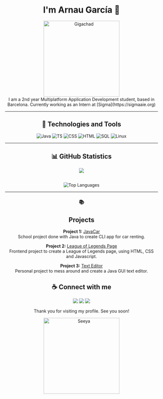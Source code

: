 <div align=center>
<h1>I'm Arnau García 👋</h1>

<img src="https://media1.tenor.com/m/Cdqmy1r5U6AAAAAd/monkey-typing.gif" alt="Gigachad" width="250">

<div>
I am a 2nd year Multiplatform Application Development student, based in Barcelona.  
Currently working as an Intern at [Sigma](https://sigmaaie.org)
</div>

---

<h2>🚀 Technologies and Tools</h2>
<p align="center"> <img src="https://img.shields.io/badge/Java-ED8B00?style=for-the-badge&logo=java&logoColor=white" alt="Java"> <img src="https://shields.io/badge/TypeScript-3178C6?style=for-the-badge&logo=TypeScript&logoColor=FFF&" alt="TS"> <img src="https://img.shields.io/badge/CSS3-1572B6?style=for-the-badge&logo=css3&logoColor=white" alt="CSS"> <img src="https://img.shields.io/badge/HTML5-E34F26?style=for-the-badge&logo=html5&logoColor=white" alt="HTML"> <img src="https://img.shields.io/badge/SQL-4479A1?style=for-the-badge&logo=postgresql&logoColor=white" alt="SQL"> <img src="https://img.shields.io/badge/Linux-FCC624?style=for-the-badge&logo=linux&logoColor=black" alt="Linux"> </p>

---

<h2>📊 GitHub Statistics</h2>
<div align="center"> 
  <img src="https://github-readme-stats.vercel.app/api?username=Lwphs&show_icons=true&theme=radical" style="max-width: 45%; height: auto;"> 
</div> 
<br>
  <p align="center"> <img src="https://github-readme-stats.vercel.app/api/top-langs/?username=Lwphs&layout=compact&theme=radical" alt="Top Languages"> </p>

---

### 📚 <h2>Projects</h2>

 **Project 1:** [JavaCar](https://github.com/Lwphs/JavaCar)  
  School project done with Java to create CLI app for car renting.

 **Project 2:** [League of Legends Page](https://github.com/Lwphs/League_of_Legends_Page)  
  Frontend project to create a League of Legends page, using HTML, CSS and Javascript.

 **Project 3:** [Text Editor](https://github.com/Lwphs/TextEditor)  
  Personal project to mess around and create a Java GUI text editor.


<h2>☕ Connect with me</h2>

<p> <a href="mailto:arnau.garcia@gracia.lasalle.cat"><img src="https://img.shields.io/badge/Email-D14836?style=for-the-badge&logo=gmail&logoColor=white"></a> <a href="https://www.linkedin.com/in/arnau-garc%C3%ADa-developer/"><img src="https://img.shields.io/badge/LinkedIn-0A66C2?style=for-the-badge&logo=linkedin&logoColor=white"></a> <a href="https://github.com/Lwphs"><img src="https://img.shields.io/badge/GitHub-181717?style=for-the-badge&logo=github&logoColor=white"></a> </p>

Thank you for visiting my profile. See you soon!

<img src="https://i.pinimg.com/originals/31/68/37/3168376f86434eac43e6665d930bd245.gif" alt="Seeya" width="250">
</div>

